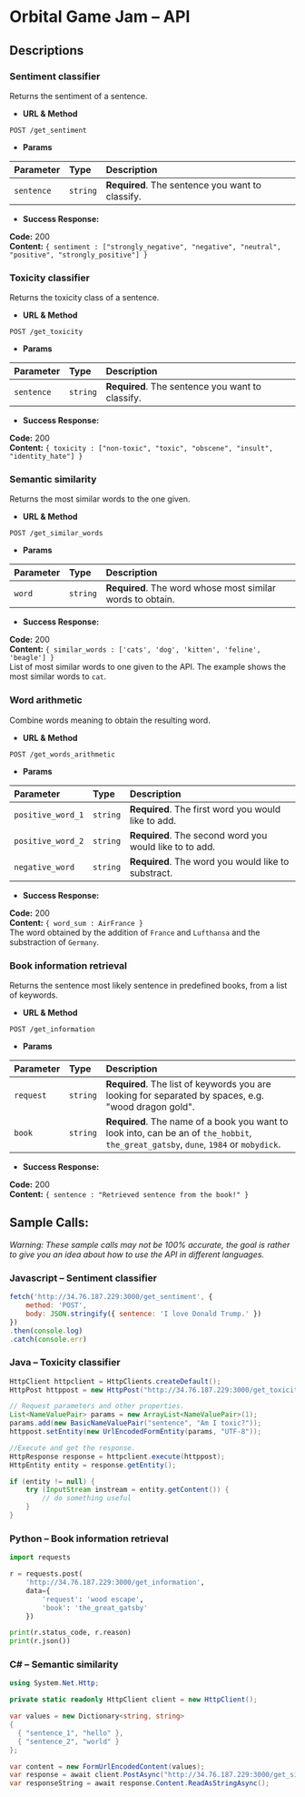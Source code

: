 # Orbital Game Jam – API
## Descriptions
### Sentiment classifier
Returns the sentiment of a sentence.

* **URL & Method**
```http
POST /get_sentiment
```
  
*  **Params**

| Parameter | Type | Description |
| :--- | :--- | :--- |
| `sentence` | `string` | **Required**. The sentence you want to classify. |

* **Success Response:**

**Code:** 200 <br />
**Content:** `{ sentiment : ["strongly_negative", "negative", "neutral", "positive", "strongly_positive"] }`

### Toxicity classifier
Returns the toxicity class of a sentence.

* **URL & Method**
```http
POST /get_toxicity
```
  
*  **Params**

| Parameter | Type | Description |
| :--- | :--- | :--- |
| `sentence` | `string` | **Required**. The sentence you want to classify. |

* **Success Response:**

**Code:** 200 <br />
**Content:** `{ toxicity : ["non-toxic", "toxic", "obscene", "insult", "identity_hate"] }`

### Semantic similarity
Returns the most similar words to the one given.

* **URL & Method**
```http
POST /get_similar_words
```
  
*  **Params**

| Parameter | Type | Description |
| :--- | :--- | :--- |
| `word` | `string` | **Required**. The word whose most similar words to obtain. |

* **Success Response:**

**Code:** 200 <br />
**Content:** `{ similar_words : ['cats', 'dog', 'kitten', 'feline', 'beagle'] }` <br />
List of most similar words to one given to the API. The example shows the most similar words to `cat`.

### Word arithmetic
Combine words meaning to obtain the resulting word.

* **URL & Method**
```http
POST /get_words_arithmetic
```
  
*  **Params**

| Parameter | Type | Description |
| :--- | :--- | :--- |
| `positive_word_1` | `string` | **Required**. The first word you would like to add. |
| `positive_word_2` | `string` | **Required**. The second word you would like to to add. |
| `negative_word` | `string` | **Required**. The word you would like to substract. |

* **Success Response:**

**Code:** 200 <br />
**Content:** `{ word_sum : AirFrance }` <br />
The word obtained by the addition of `France` and `Lufthansa` and the substraction of `Germany`.

### Book information retrieval
Returns the sentence most likely sentence in predefined books, from a list of keywords.

* **URL & Method**
```http
POST /get_information
```
  
*  **Params**

| Parameter | Type | Description |
| :--- | :--- | :--- |
| `request` | `string` | **Required**. The list of keywords you are looking for separated by spaces, e.g. "wood dragon gold". |
| `book` | `string` | **Required**. The name of a book you want to look into, can be an of `the_hobbit`, `the_great_gatsby`, `dune`, `1984` or `mobydick`. |

* **Success Response:**

**Code:** 200 <br />
**Content:** `{ sentence : "Retrieved sentence from the book!" }`

## Sample Calls:
_Warning: These sample calls may not be 100% accurate, the goal is rather to give you an idea about how to use the API in different languages._

### Javascript – Sentiment classifier
```javascript
fetch('http://34.76.187.229:3000/get_sentiment', {
    method: 'POST',
    body: JSON.stringify({ sentence: 'I love Donald Trump.' })
})
.then(console.log)
.catch(console.err)
```

### Java – Toxicity classifier
```java
HttpClient httpclient = HttpClients.createDefault();
HttpPost httppost = new HttpPost("http://34.76.187.229:3000/get_toxicity");

// Request parameters and other properties.
List<NameValuePair> params = new ArrayList<NameValuePair>(1);
params.add(new BasicNameValuePair("sentence", "Am I toxic?"));
httppost.setEntity(new UrlEncodedFormEntity(params, "UTF-8"));

//Execute and get the response.
HttpResponse response = httpclient.execute(httppost);
HttpEntity entity = response.getEntity();

if (entity != null) {
    try (InputStream instream = entity.getContent()) {
        // do something useful
    }
}
```

### Python – Book information retrieval
```python
import requests

r = requests.post(
    'http://34.76.187.229:3000/get_information',
    data={
        'request': 'wood escape',
        'book': 'the_great_gatsby'
    })

print(r.status_code, r.reason)
print(r.json())
```

### C# – Semantic similarity
```csharp
using System.Net.Http;

private static readonly HttpClient client = new HttpClient();

var values = new Dictionary<string, string>
{
  { "sentence_1", "hello" },
  { "sentence_2", "world" }
};

var content = new FormUrlEncodedContent(values);
var response = await client.PostAsync("http://34.76.187.229:3000/get_similarity", content);
var responseString = await response.Content.ReadAsStringAsync();
```
